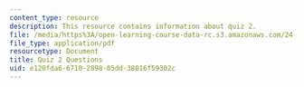 ```yaml
---
content_type: resource
description: This resource contains information about quiz 2.
file: /media/https%3A/open-learning-course-data-rc.s3.amazonaws.com/24-04j-justice-spring-2012/e120fda66710289805dd38016f59302c_MIT24_04JS12_quiz2.pdf
file_type: application/pdf
resourcetype: Document
title: Quiz 2 Questions
uid: e120fda6-6710-2898-05dd-38016f59302c
---
```


